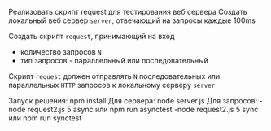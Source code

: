 Реализовать скрипт request для тестирования веб сервера
Создать локальный веб сервер `server`, отвечающий на запросы каждые 100ms

Создать скрипт `request`, принимающий на вход
- количество запросов `N`
- тип запросов - параллельный или последовательный

Скрипт `request` должен отправлять `N` последовательных или параллельных `HTTP` запросов к локальному серверу `server`

Запуск решения:
	npm install
	Для сервера: node server.js
	Для запросов: -node request2.js 5 async или npm run asynctest
				  -node request2.js 5 sync или npm run synctest